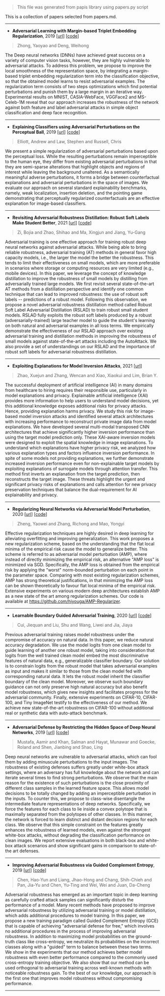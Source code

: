 > This file was generated from papis library using papers.py script

This is a collection of papers selected from papers.md.

---------------------------------------------------------------------
- **Adversarial Learning with Margin-based Triplet Embedding Regularization**, 2019 [[url](http://arxiv.org/abs/1909.09481v1)] [[code](https://github.com/zhongyy/Adversarial_MTER)]
>Zhong, Yaoyao and Deng, Weihong

The Deep neural networks (DNNs) have achieved great success on a variety of computer vision tasks, however, they are highly vulnerable to adversarial attacks. To address this problem, we propose to improve the local smoothness of the representation space, by integrating a margin-based triplet embedding regularization term into the classification objective, so that the obtained model learns to resist adversarial examples. The regularization term consists of two steps optimizations which find potential perturbations and punish them by a large margin in an iterative way. Experimental results on MNIST, CASIA-WebFace, VGGFace2 and MS-Celeb-1M reveal that our approach increases the robustness of the network against both feature and label adversarial attacks in simple object classification and deep face recognition.

---
- **Explaining Classifiers using Adversarial Perturbations on the Perceptual Ball**, 2019 [[url](http://arxiv.org/abs/1912.09405v4)] [[code](https://github.com/alan-turing-institute/perceptualBall)]
>Elliott, Andrew and Law, Stephen and Russell, Chris

We present a simple regularization of adversarial perturbations based upon the perceptual loss. While the resulting perturbations remain imperceptible to the human eye, they differ from existing adversarial perturbations in that they are semi-sparse alterations that highlight objects and regions of interest while leaving the background unaltered. As a semantically meaningful adverse perturbations, it forms a bridge between counterfactual explanations and adversarial perturbations in the space of images. We evaluate our approach on several standard explainability benchmarks, namely, weak localization, insertion deletion, and the pointing game demonstrating that perceptually regularized counterfactuals are an effective explanation for image-based classifiers.

---
- **Revisiting Adversarial Robustness Distillation: Robust Soft Labels Make Student Better**, 2021 [[url](http://arxiv.org/abs/2108.07969v1)] [[code](https://github.com/zibojia/RSLAD)]
>Zi, Bojia and Zhao, Shihao and Ma, Xingjun and Jiang, Yu-Gang

Adversarial training is one effective approach for training robust deep neural networks against adversarial attacks. While being able to bring reliable robustness, adversarial training (AT) methods in general favor high capacity models, i.e., the larger the model the better the robustness. This tends to limit their effectiveness on small models, which are more preferable in scenarios where storage or computing resources are very limited (e.g., mobile devices). In this paper, we leverage the concept of knowledge distillation to improve the robustness of small models by distilling from adversarially trained large models. We first revisit several state-of-the-art AT methods from a distillation perspective and identify one common technique that can lead to improved robustness: the use of robust soft labels -- predictions of a robust model. Following this observation, we propose a novel adversarial robustness distillation method called Robust Soft Label Adversarial Distillation (RSLAD) to train robust small student models. RSLAD fully exploits the robust soft labels produced by a robust (adversarially-trained) large teacher model to guide the student's learning on both natural and adversarial examples in all loss terms. We empirically demonstrate the effectiveness of our RSLAD approach over existing adversarial training and distillation methods in improving the robustness of small models against state-of-the-art attacks including the AutoAttack. We also provide a set of understandings on our RSLAD and the importance of robust soft labels for adversarial robustness distillation.

---
- **Exploiting Explanations for Model Inversion Attacks**, 2021 [[url](http://arxiv.org/abs/2104.12669v3)]
>Zhao, Xuejun and Zhang, Wencan and Xiao, Xiaokui and Lim, Brian Y.

The successful deployment of artificial intelligence (AI) in many domains from healthcare to hiring requires their responsible use, particularly in model explanations and privacy. Explainable artificial intelligence (XAI) provides more information to help users to understand model decisions, yet this additional knowledge exposes additional risks for privacy attacks. Hence, providing explanation harms privacy. We study this risk for image-based model inversion attacks and identified several attack architectures with increasing performance to reconstruct private image data from model explanations. We have developed several multi-modal transposed CNN architectures that achieve significantly higher inversion performance than using the target model prediction only. These XAI-aware inversion models were designed to exploit the spatial knowledge in image explanations. To understand which explanations have higher privacy risk, we analyzed how various explanation types and factors influence inversion performance. In spite of some models not providing explanations, we further demonstrate increased inversion performance even for non-explainable target models by exploiting explanations of surrogate models through attention transfer. This method first inverts an explanation from the target prediction, then reconstructs the target image. These threats highlight the urgent and significant privacy risks of explanations and calls attention for new privacy preservation techniques that balance the dual-requirement for AI explainability and privacy.

---
- **Regularizing Neural Networks via Adversarial Model Perturbation**, 2020 [[url](http://arxiv.org/abs/2010.04925v4)] [[code](https://github.com/hiyouga/AMP-Regularizer)]
>Zheng, Yaowei and Zhang, Richong and Mao, Yongyi

Effective regularization techniques are highly desired in deep learning for alleviating overfitting and improving generalization. This work proposes a new regularization scheme, based on the understanding that the flat local minima of the empirical risk cause the model to generalize better. This scheme is referred to as adversarial model perturbation (AMP), where instead of directly minimizing the empirical risk, an alternative "AMP loss" is minimized via SGD. Specifically, the AMP loss is obtained from the empirical risk by applying the "worst" norm-bounded perturbation on each point in the parameter space. Comparing with most existing regularization schemes, AMP has strong theoretical justifications, in that minimizing the AMP loss can be shown theoretically to favour flat local minima of the empirical risk. Extensive experiments on various modern deep architectures establish AMP as a new state of the art among regularization schemes. Our code is available at https://github.com/hiyouga/AMP-Regularizer.

---
- **Learnable Boundary Guided Adversarial Training**, 2020 [[url](http://arxiv.org/abs/2011.11164v2)] [[code](https://github.com/dvlab-research/LBGAT)]
>Cui, Jiequan and Liu, Shu and Wang, Liwei and Jia, Jiaya

Previous adversarial training raises model robustness under the compromise of accuracy on natural data. In this paper, we reduce natural accuracy degradation. We use the model logits from one clean model to guide learning of another one robust model, taking into consideration that logits from the well trained clean model embed the most discriminative features of natural data, e.g., generalizable classifier boundary. Our solution is to constrain logits from the robust model that takes adversarial examples as input and makes it similar to those from the clean model fed with corresponding natural data. It lets the robust model inherit the classifier boundary of the clean model. Moreover, we observe such boundary guidance can not only preserve high natural accuracy but also benefit model robustness, which gives new insights and facilitates progress for the adversarial community. Finally, extensive experiments on CIFAR-10, CIFAR-100, and Tiny ImageNet testify to the effectiveness of our method. We achieve new state-of-the-art robustness on CIFAR-100 without additional real or synthetic data with auto-attack benchmark.

---
- **Adversarial Defense by Restricting the Hidden Space of Deep Neural Networks**, 2019 [[url](http://arxiv.org/abs/1904.00887v4)] [[code](https://github.com/aamir-mustafa/pcl-adversarial-defense)]
>Mustafa, Aamir and Khan, Salman and Hayat, Munawar and Goecke, Roland and Shen, Jianbing and Shao, Ling

Deep neural networks are vulnerable to adversarial attacks, which can fool them by adding minuscule perturbations to the input images. The robustness of existing defenses suffers greatly under white-box attack settings, where an adversary has full knowledge about the network and can iterate several times to find strong perturbations. We observe that the main reason for the existence of such perturbations is the close proximity of different class samples in the learned feature space. This allows model decisions to be totally changed by adding an imperceptible perturbation in the inputs. To counter this, we propose to class-wise disentangle the intermediate feature representations of deep networks. Specifically, we force the features for each class to lie inside a convex polytope that is maximally separated from the polytopes of other classes. In this manner, the network is forced to learn distinct and distant decision regions for each class. We observe that this simple constraint on the features greatly enhances the robustness of learned models, even against the strongest white-box attacks, without degrading the classification performance on clean images. We report extensive evaluations in both black-box and white-box attack scenarios and show significant gains in comparison to state-of-the art defenses.

---
- **Improving Adversarial Robustness via Guided Complement Entropy**, 2019 [[url](http://arxiv.org/abs/1903.09799v3)] [[code](https://github.com/henry8527/GCE)]
>Chen, Hao-Yun and Liang, Jhao-Hong and Chang, Shih-Chieh and Pan, Jia-Yu and Chen, Yu-Ting and Wei, Wei and Juan, Da-Cheng

Adversarial robustness has emerged as an important topic in deep learning as carefully crafted attack samples can significantly disturb the performance of a model. Many recent methods have proposed to improve adversarial robustness by utilizing adversarial training or model distillation, which adds additional procedures to model training. In this paper, we propose a new training paradigm called Guided Complement Entropy (GCE) that is capable of achieving "adversarial defense for free," which involves no additional procedures in the process of improving adversarial robustness. In addition to maximizing model probabilities on the ground-truth class like cross-entropy, we neutralize its probabilities on the incorrect classes along with a "guided" term to balance between these two terms. We show in the experiments that our method achieves better model robustness with even better performance compared to the commonly used cross-entropy training objective. We also show that our method can be used orthogonal to adversarial training across well-known methods with noticeable robustness gain. To the best of our knowledge, our approach is the first one that improves model robustness without compromising performance.

---
